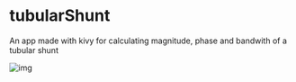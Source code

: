 # tubularShunt
An app made with kivy for calculating magnitude, phase and bandwith of a tubular shunt

![img](https://github.com/user-attachments/assets/026b9010-5bf8-4d24-b0ac-f49b1ac14259)
